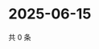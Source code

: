 # 2025-06-15

共 0 条

<!-- BEGIN ZHIHUVIDEO -->
<!-- 最后更新时间 Sun Jun 15 2025 06:10:08 GMT+0800 (China Standard Time) -->

<!-- END ZHIHUVIDEO -->
